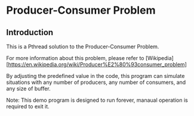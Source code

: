 Producer-Consumer Problem
=========================

Introduction
------------
This is a Pthread solution to the Producer-Consumer Problem.

For more information about this problem, please refer to 
[Wikipedia][https://en.wikipedia.org/wiki/Producer%E2%80%93consumer_problem]

By adjusting the predefined value in the code, this program can
simulate situations with any number of producers, any number of consumers, and any size
of buffer.

Note: This demo program is designed to run forever, manaual operation is required
to exit it.